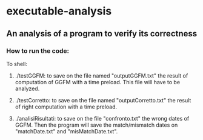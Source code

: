 # executable-analysis
An analysis of a program to verify its correctness
--------------------------------------------------
### How to run the code:
To shell:

1.  ./testGGFM: to save on the file named "outputGGFM.txt" the result of computation of GGFM with a time preload. This file will have to be analyzed.

2.  ./testCorretto: to save on the file named "outputCorretto.txt" the result of right computation with a time preload.

3.  ./analisiRisultati: to save on the file "confronto.txt" the wrong dates of GGFM. Then the program will save the match/mismatch dates on "matchDate.txt" and "misMatchDate.txt".
